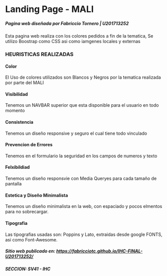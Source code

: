# Landing Page - MALI
##### Pagina web diseñada por Fabriccio Tornero | U201713252

Esta pagina web realiza con los colores pedidos a fin de la tematica, Se utilizo Boostrap como CSS asi como iamgenes locales y externas

### HEURISTICAS REALIZADAS

#### Color

El Uso de colores utilizados son Blancos y Negros por la tematica realizada por parte del MALI

#### Visibilidad

Tenemos un NAVBAR superior que esta disponible para el usuario en todo momento

#### Consistencia

Tenemos un diseño responsive y seguro el cual tiene todo vinculado

#### Prevencion de Errores

Tenemos en el formulario la seguridad en los campos de numeros y texto

#### Felxibildiad

Tenemos un diseño responsvie con Media Queryes para cada tamaño de pantalla

#### Estetica y Diseño Minimalista

Tenemos un diseño minimalista en la web, con espaciado y pocos elmentos para no sobrecargar.

#### Tipografia

Las tipografias usadas son: Poppins y Lato, extraidas desde google FONTS, asi como Font-Awesome.

##### Sitio web publicado en: https://fabricciotc.github.io/IHC-FINAL-U201713252/

##### SECCION: SV41 - IHC